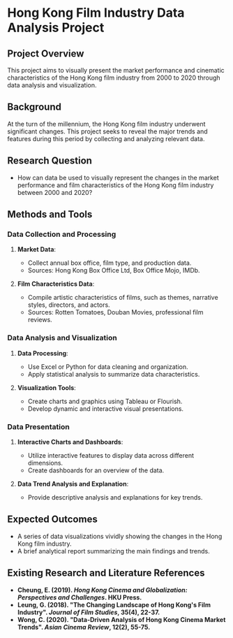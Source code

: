# Hong Kong Film Industry Data Analysis Project

## Project Overview
This project aims to visually present the market performance and cinematic characteristics of the Hong Kong film industry from 2000 to 2020 through data analysis and visualization.

## Background
At the turn of the millennium, the Hong Kong film industry underwent significant changes. This project seeks to reveal the major trends and features during this period by collecting and analyzing relevant data.

## Research Question
- How can data be used to visually represent the changes in the market performance and film characteristics of the Hong Kong film industry between 2000 and 2020?

## Methods and Tools

### Data Collection and Processing
1. **Market Data**:
   - Collect annual box office, film type, and production data.
   - Sources: Hong Kong Box Office Ltd, Box Office Mojo, IMDb.

2. **Film Characteristics Data**:
   - Compile artistic characteristics of films, such as themes, narrative styles, directors, and actors.
   - Sources: Rotten Tomatoes, Douban Movies, professional film reviews.

### Data Analysis and Visualization
1. **Data Processing**:
   - Use Excel or Python for data cleaning and organization.
   - Apply statistical analysis to summarize data characteristics.

2. **Visualization Tools**:
   - Create charts and graphics using Tableau or Flourish.
   - Develop dynamic and interactive visual presentations.

### Data Presentation
1. **Interactive Charts and Dashboards**:
   - Utilize interactive features to display data across different dimensions.
   - Create dashboards for an overview of the data.

2. **Data Trend Analysis and Explanation**:
   - Provide descriptive analysis and explanations for key trends.

## Expected Outcomes
- A series of data visualizations vividly showing the changes in the Hong Kong film industry.
- A brief analytical report summarizing the main findings and trends.

## Existing Research and Literature References
- **Cheung, E. (2019). _Hong Kong Cinema and Globalization: Perspectives and Challenges_. HKU Press.**
- **Leung, G. (2018). "The Changing Landscape of Hong Kong's Film Industry". _Journal of Film Studies_, 35(4), 22-37.**
- **Wong, C. (2020). "Data-Driven Analysis of Hong Kong Cinema Market Trends". _Asian Cinema Review_, 12(2), 55-75.**
